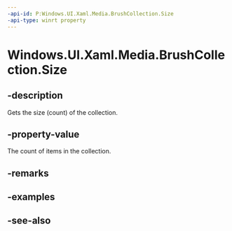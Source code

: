 ```yaml
---
-api-id: P:Windows.UI.Xaml.Media.BrushCollection.Size
-api-type: winrt property
---
```


<!-- Property syntax
public uint Size { get; }
-->

# Windows.UI.Xaml.Media.BrushCollection.Size

## -description
Gets the size (count) of the collection.



## -property-value
The count of items in the collection.

## -remarks

## -examples

## -see-also
